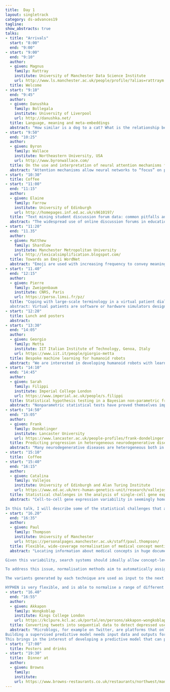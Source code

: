 ```yaml
---
title:  Day 1
layout: singletrack
category: ds-advances19
tagline: 
show_abstracts: true
talks:
- title: "Arrivals"
  start: "8:00"
  end: "9:00"
- start: "9:00"
  end: "9:10"
  author:
  - given: Magnus 
    family: Rattray
    institute: University of Manchester Data Science Institute
    url: http://www.ls.manchester.ac.uk/people/profile/?alias=rattraym
  title: Welcome
- start: "9:10"
  end: "9:45"
  author: 
  - given: Danushka
    family: Bollegala
    institute: University of Liverpool
    url: http://danushka.net/
  title: Language, meaning and meta-embeddings 
  abstract: "How similar is a dog to a cat? What is the relationship between a lion and a cat? It is relatively easier to explain the meanings of words using other words to a human (as many dictionaries already do), but how can we represent meanings of individual words, or relations between words in such a way that a computer can also understand? Is there only one way to represent meaning or many? These are fundamental questions that we must answer if we are to make any use of BigText collections. A method for representing the meaning must be able to generalise well across domains and languages, and ideally less influenced by our social biases. In this talk, I will first present a historical account of representation learning from textual data and then describe the state-of-the-art results in this field. Finally, I will demonstrate the limitations of our current best models for representing meanings and discuss potential future research directions"
- start: "9:50"
  end: "10:25"
  author:
  - given: Byron
    family: Wallace
    institute: Northeastern University, USA
    url: http://www.byronwallace.com/
  title: On the use and interpretation of neural attention mechanisms for biomedical natural language processing
  abstract: "Attention mechanisms allow neural networks to “focus” on particular units of input (e.g., specific words or sentences) to inform predictions. Incorporation of attention has been shown to improve model predictive performance for various natural language processing (NLP) tasks. Attention mechanisms also often touted (implicitly or explicitly) as affording interpretability: for a given output one can inspect the inputs to which the model assigned comparatively large attention weights. In this talk I will discuss a few specific attentive neural architectures designed for problems in health informatics, broadly construed. Model interpretability is a key consideration in this domain; I will therefore also present empirical work that interrogates properties of attention weights to ascertain whether they afford transparency. I will discuss that while attention does consistently improve predictive performance, its use as a means of providing model interpretability is questionable."
- start: "10:30"
  title: Coffee
- start: "11:00"
  end: "11:15"
  author:
  - given: Elaine
    family: Farrow
    institute: University of Edinburgh
    url: http://homepages.inf.ed.ac.uk/s9610197/
  title: "Text mining student discussion forum data: common pitfalls and how to avoid them"
  abstract: "The widespread use of online discussion forums in educational settings provides a rich source of data for researchers interested in how collaboration and interaction can foster effective learning. Natural language processing and machine learning techniques allow discussion forum texts to be analysed in an automated, efficient way. Here, we present our findings related to the robustness and generalisability of automated text classification methods in common use (Farrow et al., 2019). We closely examined one published state-of-the-art model, comparing different approaches to (a) managing unbalanced classes in the data, and (b) selecting a suitable data set to use for evaluation. By demonstrating how commonly-used data preprocessing practices can lead to over-optimistic results, we contributed to the development of the field so that the results of automated content analysis can be used with confidence."
- start: "11:20"
  end: "11.35"
  author:
  - given: Matthew
    family: Shardlow
    institute: Manchester Metropolitan University
    url: http://lexicalsimplification.blogspot.com/
  title: Towards an Emoji WordNet
  abstract: "Emoji are used with increasing frequency to convey meaning and tone in digital communication. They present a unique challenge to natural language processing resources as they are used to convey semantic content, but are not part of traditional semantic resources. The most popular semantic resource for English is Princeton WordNet , which provides a semantic categorisation of words into sets of semantically equivalent synonyms, or ‘synsets’. WordNet was developed before the advent of emoji and does not contain any links to emoji. It would be highly beneficial to a number of applications that already use WordNet as part of their semantic processing pipelines to have the meanings conveyed by emoji mapped to synsets in WordNet as this would allow a deeper understanding of texts that contain emoji. This integration would also provide an extra feature source for machine learning pipelines that use emoji. In the remainder of this abstract, we will first demonstrate some of the lexical properties of emoji that make them suitable for integration into WordNet. We will then describe an annotation exercise, whereby we identified the senses of 20 common emoji. Finally, we will describe our intended future direction of research to attain our goal of full integration of emoji into WordNet."
- start: "11.40"
  end: "12:15"
  author:
  - given: Pierre
    family: Zweigenbaum
    institute: CNRS, Paris 
    url: https://perso.limsi.fr/pz/
  title: "Coping with large-scale terminology in a virtual patient dialogue system
  abstract: Virtual patients are software or hardware simulators designed to train medical students on simulated clinical cases, thus lifting the constraints of training on real patients and the attached inconvenience for the patients.  A dialogue-enabled virtual patient aims to let a medical student practice history-taking in a natural way with a patient avatar that answers the student's questions.  To handle a large variety of cases in multiple specialities, the dialogue system needs to cope with text and the associated large-scale vocabulary in three contexts &#58; (1) the clinical case created offline by a medical instructor, (2) the questions asked by the medical student (the learner), and (3) the answers generated by the system (the virtual patient) to respond to the student.  This requires term and concept mapping across these three contexts, which we address using knowledge-based and data-driven methods."
- start: "12:20"
  title: Lunch and posters
  abstract:
- start: "13:30"
  end: "14:05"
  author:
  - given: Georgio
    family: Metta
    institute: IIT Italian Institute of Technology, Genoa, Italy
    url: https://www.iit.it/people/giorgio-metta
  title: Bespoke machine learning for humanoid robots
  abstract: "We are interested in developing humanoid robots with learning capabilities. Computation and memory  are typically limited on a robot and there are often requirements of tight real-time performance. Therefore we would like to design algorithms with guaranteed computational and memory bounds. We will show that we do not need to sacrifice much in terms of performance (e.g. recognition rates, accuracy, etc.). We will show practical examples in typical robotics applications such as in the estimation of the robot’s dynamics, on the fly object learning, and speech perception. Results come in different flavors as for example in dynamics estimation the controller has to potentially learn and provide estimates in the millisecond range while longer timescales are acceptable in e.g. visual object recognition. Speech recognition, on the other hand, requires integrating voice input over time. We will show implementations in some of our humanoid robots, namely the iCub and the recently developed R1 service robot."
- start: "14:10"
  end: "14:45"
  author:
  - given: Sarah
    family: Filippi
    institute: Imperial College London
    url: https://www.imperial.ac.uk/people/s.filippi
  title: Statistical hypothesis testing in a Bayesian non-parametric framework
  abstract: "Nonparametric statistical tests have proved themselves important tools in modern data analysis, where the emergence of large data sets can support the relaxation of linearity or normality assumptions implicit in traditional methods. In this talk, I will introduce two Bayesian nonparametric procedures for independence and two-samples testing.  Well known advantages of having an explicit probability measure include the easy comparison of evidence across different studies, the inclusion of prior information, and the integration of results within formal decision analysis. The first approach consists of a tractable, explicit and analytic quantification of the relative evidence of dependence vrs independence, using Polya tree priors on the space of probability measures which can then be embedded within a decision theoretic test for dependence.  The second approach is based on the representation of probability measures in reproducing kernel Hilbert spaces (RKHS) via the so-called kernel mean embeddings which provide a flexible framework for fully nonparametric hypothesis testing. In practice, the performance of these RKHS tests can be very sensitive to the choice of kernel and its lengthscale parameters. To address this central issue, I will discuss  a new probabilistic model for kernel mean embeddings combining a Gaussian process prior over the RKHS containing the mean embedding with a conjugate likelihood function, thus yielding a closed form posterior over the mean embedding."
- start: "14:50"
  end: "15:05"
  author:
  - given: Frank
    family: Dondelinger
    institute: Lancaster University
    url: https://www.lancaster.ac.uk/people-profiles/frank-dondelinger
  title: Predicting progression in heterogeneous neurodegenerative diseases using a joint mixture model approach
  abstract: "Many neurodegenerative diseases are heterogeneous both in their biology and clinical phenotypes. Identifying predictive factors for a given patient is of great clinical importance to predict individual disease progression. We developed a method, longitudinal joint cluster regression (L-JCR), to jointly estimate a predictive regression model and identify latent groups (or subtypes), which improves predictive performance. Longitudinal dynamics were modelled using a mixed effects model, and the model parameters and latent subtypes are jointly estimated via an expectation-maximization algorithm with embedded restricted maximum likelihood (REML) algorithm. The method handles high-dimensional covariates by making sparsity assumptions via lasso penalization. We applied our method to case studies in Amyotrophic Lateral Sclerosis (ALS) and Alzheimer's patients, as examples of heterogeneous neurodegenerative diseases with often very different progression profiles. We show that the accuracy of progression prediction improves when taking the group structure into account, and that the inferred latent groups are biologically meaningful."
- start: "15:10"
  title:  Coffee
- start: "15:40"
  end: "16:15"
  author:
  - given: Catalina
    family: Vallejos
    institute: University of Edinburgh and Alan Turing Institute
    url: https://www.ed.ac.uk/mrc-human-genetics-unit/research/vallejos-group
  title: Statistical challenges in the analysis of single-cell gene expression data
  abstract: "Cell-to-cell gene expression variability in seemingly homogeneous cell populations plays a crucial role in tissue function and development. Single-cell RNA sequencing (scRNAseq) can characterise this variability in a genome-wide manner. However, the promise of scRNA-seq comes at the cost of higher data complexity. In particular, a prominent feature of scRNA-seq experiments is strong measurement error, reflected in technical dropouts and poor correlations between technical replicates. 

In this talk, I will describe some of the statistical challenges that arise in scRNA-seq experiments: from experimental design to downstream inference. I will also introduce BASiCS (Bayesian Analysis of Single Cell Sequencing data), a Bayesian framework which simultaneously performs data normalisation and differential expression tests between experimental conditions or cell types. In particular, I will describe how BASiCS extends traditional differential mean expression analyses to also highlight changes in transcriptional variability that are robust to technical artefacts and other confounding effects. Finally, I will illustrate the performance of our methods in the context of immune cell populations and discuss ongoing efforts to improve the scalability of our approach. "
- start: "16.20"
  end: "16:35"
  author:
  - given: Paul
    family: Thompson
    institute: University of Manchester
    url: https://personalpages.manchester.ac.uk/staff/paul.thompson/
  title: Flexible, wide-coverage normalisation of medical concept mentions
  abstract: "Locating information about medical concepts in huge document repositories is challenging, due to the wide range of ways in which each concept of interest may be mentioned in text. For example, biomedical articles tend include more technical language, often using terms derived from Greek or Latin (e.g., hypercholesterolemia, dyspnea, leukocytosis). In contrast, a more informal style is often adopted in clinical records, where dyspnea may be described using various different brief narrative phrases with different internal structures (e.g., respiratory difficulty, breathing difficulties, shortness of breath), or abbreviations (e.g., SOB). 

Given this variability, search systems should ideally allow concept-level search, rather than requiring users to try to enumerate the range of words and phrases that could potentially describe a concept in text. Existing domain-specific terminological resources can act as the starting point for this functionality, since they typically list a number of textual variants/synonyms for each concept. However, in practice, the range of variants that can appear in text is far larger than these manually curated synonym sets. 

To address this issue, normalisation methods aim to automatically assign a concept ID in a given domain-specific terminological resource to each concept appearing in text. Our HYPHEN normalisation method uses a pipeline of different techniques to generate variations of a concept mention in text, and tries to match these against existing synonyms listed in a target terminological resource. The techniques are as follows: Acronym/abbreviation expansion; Plural to singular conversion; Generation of English equivalents of Neoclassical compounds and vice versa; Syntactic variation generation; Synonym generation

The variants generated by each technique are used as input to the next technique in the pipeline; the method terminates when a match against a synonym in the target terminological resource is found. The pipeline accounts for the fact that several transformations of the original mention may be required to achieve a match in the resource (e.g., high WBC -> high white blood cell -> leukocytosis). Recent incorporation of fuzzy matching further boosts performance; if none of the above methods achieve a match, then approximate matches are considered. 

HYPHEN is very flexible, and is able to normalise a range of different concept types (e.g., disorders, treatments, anatomical concepts, genes) in different text types to different target terminological resources."
- start: "16.40"
  end: "16:55"
  author:
  - given: Akkapon
    family: Wongkoblap
    institute: Kings College London
    url: https://kclpure.kcl.ac.uk/portal/en/persons/akkapon-wongkoblap(d3ec273b-1972-4858-9378-907963721797).html
  title: Converting tweets into sequential data to detect depressed users
  abstract: "Microblogs, for example on Twitter, are platforms that online users express their feelings, thoughts, and activities. Some users publicly explain not only their health conditions but also mental illness on their profiles. These mental disorder expression can be mined to find which factors are associated with depressive symptoms. 
Building a supervised predictive model needs input data and outputs for the model to learn patterns. With social media datasets, especially users with depression are normally labelled at user-level, not labelled at post-level. This is a challenge to notice how a user changes their posting patterns between general and health messages. 
This brings in the interest of developing a predictive model that can provide the predictions of both user-level and individual post-level. Additionally, combining a set of predicted post-labels can simulate the patterns between general and health text. A technique suitable to develop this king of model is multiple instance learning. The model can learn from only a set of labelled bags/users instead of a set of individual instances/user-generated messages."
- start: "17:00"
  title: Posters and drinks
- start: "19:30"
  title:  Dinner at
  author:
  - given: Browns
    family: 
    institute: 
    url: https://www.browns-restaurants.co.uk/restaurants/northwest/manchester
---
```

